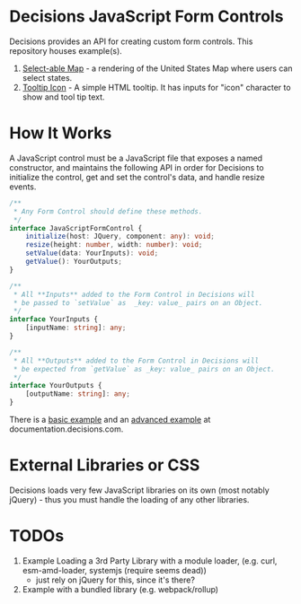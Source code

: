 # Decisions JavaScript Form Controls

Decisions provides an API for creating custom form controls. This repository houses example(s).

1. [Select-able Map](./map-selection-control/README.md) - a rendering of the United States Map where users can select states.
1. [Tooltip Icon](./tool-tip-icon-control/README.md) - A simple HTML tooltip. It has inputs for "icon" character to show and tool tip text.

# How It Works

A JavaScript control must be a JavaScript file that exposes a named constructor,
and maintains the following API in order for Decisions to initialize the control,
get and set the control's data, and handle resize events.

```typescript
/**
 * Any Form Control should define these methods.
 */
interface JavaScriptFormControl {
    initialize(host: JQuery, component: any): void;
    resize(height: number, width: number): void;
    setValue(data: YourInputs): void;
    getValue(): YourOutputs;
}

/**
 * All **Inputs** added to the Form Control in Decisions will
 * be passed to `setValue` as  _key: value_ pairs on an Object.
 */
interface YourInputs {
    [inputName: string]: any;
}

/**
 * All **Outputs** added to the Form Control in Decisions will
 * be expected from `getValue` as _key: value_ pairs on an Object.
 */
interface YourOutputs {
    [outputName: string]: any;
}

```

There is a [basic example](https://documentation.decisions.com/creating-javascript-form-controls/) and an [advanced example](https://documentation.decisions.com/creating-javascript-form-controls-advanced/) at documentation.decisions.com.

# External Libraries or CSS
Decisions loads very few JavaScript libraries on its own (most notably jQuery) - thus you must handle
the loading of any other libraries.

# TODOs

1. Example Loading a 3rd Party Library with a module loader, (e.g. curl, esm-amd-loader, systemjs (require seems dead))
    - just rely on jQuery for this, since it's there?
1. Example with a bundled library (e.g. webpack/rollup)
